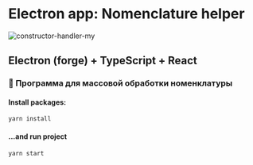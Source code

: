 # Electron app: Nomenclature helper
![constructor-handler-my](https://user-images.githubusercontent.com/6964795/201099035-56ce4834-ab13-445a-a2e7-2ff346a0132b.gif)


## Electron (forge) + TypeScript + React

### 🚀 Программа для массовой обработки номенклатуры

#### Install packages:
```
yarn install
```

#### ...and run project
```
yarn start
```
